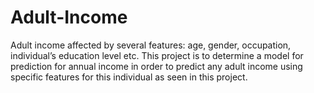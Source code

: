 # Adult-Income
Adult income affected by several features: age, gender, occupation, individual’s education level etc. This project is to determine a model for prediction for annual income in order to predict any adult income using specific features for this individual as seen in this project.

